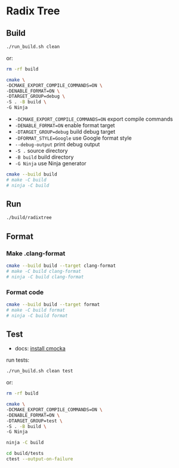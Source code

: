 # Radix Tree

## Build

```bash
./run_build.sh clean
```

or:

```bash
rm -rf build
```

```bash
cmake \
-DCMAKE_EXPORT_COMPILE_COMMANDS=ON \
-DENABLE_FORMAT=ON \
-DTARGET_GROUP=debug \
-S . -B build \
-G Ninja
```

- `-DCMAKE_EXPORT_COMPILE_COMMANDS=ON` export compile commands
- `-DENABLE_FORMAT=ON` enable format target
- `-DTARGET_GROUP=debug` build debug target
- `-DFORMAT_STYLE=Google` use Google format style
- `--debug-output` print debug output
- `-S .` source directory
- `-B build` build directory
- `-G Ninja` use Ninja generator

```bash
cmake --build build
# make -C build
# ninja -C build
```

## Run

```bash
./build/radixtree
```

## Format

### Make .clang-format

```bash
cmake --build build --target clang-format
# make -C build clang-format
# ninja -C build clang-format
```

### Format code

```bash
cmake --build build --target format
# make -C build format
# ninja -C build format
```

## Test

- docs: [install cmocka](docs/test.md)

run tests:

```bash
./run_build.sh clean test
```

or:

```bash
rm -rf build
```

```bash
cmake \
-DCMAKE_EXPORT_COMPILE_COMMANDS=ON \
-DENABLE_FORMAT=ON \
-DTARGET_GROUP=test \
-S . -B build \
-G Ninja
```

```bash
ninja -C build
```

```bash
cd build/tests
ctest --output-on-failure
```

